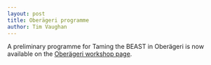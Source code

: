 ```yaml
---
layout: post
title: Oberägeri programme
author: Tim Vaughan
---
```


A preliminary programme for Taming the BEAST in Oberägeri is now
available on the [Oberägeri workshop page](/workshops/Taming-the-BEAST-2018/).
